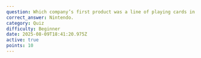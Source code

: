 ```yaml
---
question: Which company’s first product was a line of playing cards in 1889?
correct_answer: Nintendo.
category: Quiz
difficulty: Beginner
date: 2025-08-09T18:41:20.975Z
active: true
points: 10
---
```

